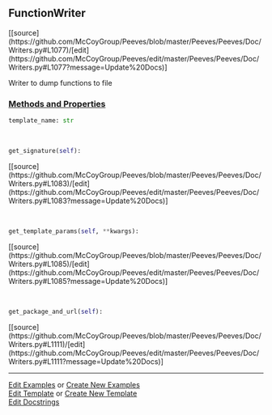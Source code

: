 ## <a id="Peeves.Peeves.Doc.Writers.FunctionWriter">FunctionWriter</a> 
<div class="docs-source-link" markdown="1">
[[source](https://github.com/McCoyGroup/Peeves/blob/master/Peeves/Peeves/Doc/Writers.py#L1077)/[edit](https://github.com/McCoyGroup/Peeves/edit/master/Peeves/Peeves/Doc/Writers.py#L1077?message=Update%20Docs)]
</div>

Writer to dump functions to file



<div class="collapsible-section">
 <div class="collapsible-section collapsible-section-header" markdown="1">
 
### <a class="collapse-link" data-toggle="collapse" href="#methods">Methods and Properties</a> <a class="float-right" data-toggle="collapse" href="#methods"><i class="fa fa-chevron-down"></i></a>

 </div>
 <div class="collapsible-section collapsible-section-body collapse" id="methods" markdown="1">

```python
template_name: str
```
<a id="Peeves.Peeves.Doc.Writers.FunctionWriter.get_signature" class="docs-object-method">&nbsp;</a> 
```python
get_signature(self): 
```
<div class="docs-source-link" markdown="1">
[[source](https://github.com/McCoyGroup/Peeves/blob/master/Peeves/Peeves/Doc/Writers.py#L1083)/[edit](https://github.com/McCoyGroup/Peeves/edit/master/Peeves/Peeves/Doc/Writers.py#L1083?message=Update%20Docs)]
</div>

<a id="Peeves.Peeves.Doc.Writers.FunctionWriter.get_template_params" class="docs-object-method">&nbsp;</a> 
```python
get_template_params(self, **kwargs): 
```
<div class="docs-source-link" markdown="1">
[[source](https://github.com/McCoyGroup/Peeves/blob/master/Peeves/Peeves/Doc/Writers.py#L1085)/[edit](https://github.com/McCoyGroup/Peeves/edit/master/Peeves/Peeves/Doc/Writers.py#L1085?message=Update%20Docs)]
</div>

<a id="Peeves.Peeves.Doc.Writers.FunctionWriter.get_package_and_url" class="docs-object-method">&nbsp;</a> 
```python
get_package_and_url(self): 
```
<div class="docs-source-link" markdown="1">
[[source](https://github.com/McCoyGroup/Peeves/blob/master/Peeves/Peeves/Doc/Writers.py#L1111)/[edit](https://github.com/McCoyGroup/Peeves/edit/master/Peeves/Peeves/Doc/Writers.py#L1111?message=Update%20Docs)]
</div>

 </div>
</div>




___

[Edit Examples](https://github.com/McCoyGroup/Peeves/edit/gh-pages/ci/examples/Peeves/Peeves/Doc/Writers/FunctionWriter.md) or 
[Create New Examples](https://github.com/McCoyGroup/Peeves/new/gh-pages/?filename=ci/examples/Peeves/Peeves/Doc/Writers/FunctionWriter.md) <br/>
[Edit Template](https://github.com/McCoyGroup/Peeves/edit/gh-pages/ci/docs/Peeves/Peeves/Doc/Writers/FunctionWriter.md) or 
[Create New Template](https://github.com/McCoyGroup/Peeves/new/gh-pages/?filename=ci/docs/templates/Peeves/Peeves/Doc/Writers/FunctionWriter.md) <br/>
[Edit Docstrings](https://github.com/McCoyGroup/Peeves/edit/master/Peeves/Peeves/Doc/Writers.py#L1077?message=Update%20Docs)